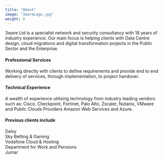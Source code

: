 ```yaml
---
title: "About"
image: "3wareLogo.jpg"
weight: 0
---
```


3ware Ltd is a specialist network and security consultancy with 18 years of industry experience. Our main focus is helping clients with Data Centre design, cloud migrations and digital transformation projects in the Public Sector and the Enterprise.

#### Professional Services

Working directly with clients to define requirements and provide end to end delivery of services, through implementation, to project handover.

#### Technical Experience

A wealth of experience utilising technology from industry leading vendors such as: Cisco, Checkpoint, Fortinet, Palo Alto, Zscaler, Nutanix, VMware and Public Clouds Providers Amazon Web Services and Azure.

#### Previous clients include

Daisy  
Sky Betting & Gaming  
Vodafone Cloud & Hosting  
Department for Work and Pensions  
Jumar
